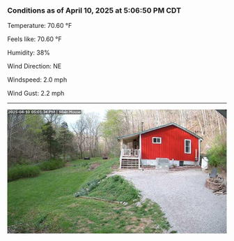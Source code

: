 ### Conditions as of April 10, 2025 at 5:06:50 PM CDT 

Temperature: 70.60 &deg;F

Feels like: 70.60 &deg;F

Humidity: 38%

Wind Direction: NE

Windspeed: 2.0 mph

Wind Gust: 2.2 mph

---

<img src="./images/latest.jpeg"/>

